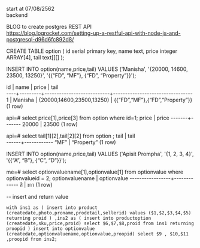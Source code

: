 start at 07/08/2562 \
backend 

BLOG to create postgres REST API \
https://blog.logrocket.com/setting-up-a-restful-api-with-node-js-and-postgresql-d96d6fc892d8/


CREATE TABLE option (
   id serial primary key,
   name text,
   price integer ARRAY[4],
   tail text[][]
);

INSERT INTO option(name,price,tail) 
VALUES ('Manisha', 
'{20000, 14600, 23500, 13250}', 
'{{“FD”, “MF”}, {“FD”, “Property”}}');

 id |  name   |           price           |              tail               
----+---------+---------------------------+---------------------------------
  1 | Manisha | {20000,14600,23500,13250} | {{“FD”,“MF”},{“FD”,“Property”}}
(1 row)

api=# select price[1],price[3] from option where id=1; 
 price | price 
-------+-------
 20000 | 23500
(1 row)

api=# select tail[1][2],tail[2][2] from option ;
 tail |    tail    
------+------------
 “MF” | “Property”
(1 row)

INSERT INTO option(name,price,tail) 
VALUES ('Apisit Prompha', 
'{1, 2, 3, 4}', 
'{{“A”, “B”}, {“C”, “D”}}');



me=# select optionvaluename[1],optionvalue[1] from optionvalue where optionvalueid = 2;
 optionvaluename | optionvalue 
-----------------+-------------
 สี               | ขาว
(1 row)

-- insert and return value

`with ins1 as (
            insert into product (createdate,photo,proname,prodetail,sellerid) values ($1,$2,$3,$4,$5) returning proid
        )
        ,ins2 as (
            insert into productoption (createdate,sku,price,proid) select $6,$7,$8,proid from ins1 returning proopid
        )
            insert into optionvalue (createdate,optionvaluename,optionvalue,proopid) select $9 , $10,$11 ,proopid from ins2;
        `
